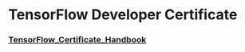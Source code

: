 # TensorFlow Developer Certificate

### [TensorFlow_Certificate_Handbook](https://github.com/Jiyooung/TensorFlow_Certificate/tree/main/TensorFlow_Certificate_Handbook)
